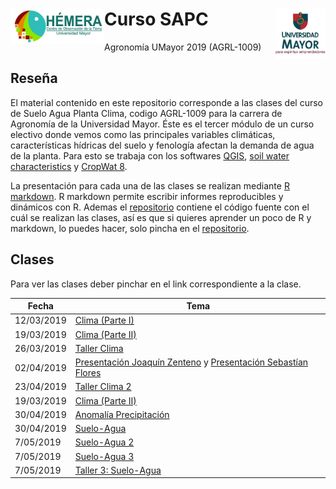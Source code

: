 <img src="img/logo_hemera.jpg" align="left" width="150px" />   <img src="img/Logo-UMAYOR.png" align="right" width="80px" />
=======================================================================================================
# Curso SAPC
Agronomía UMayor 2019 (AGRL-1009)

## Reseña

El material contenido en este repositorio corresponde a las clases del curso de Suelo Agua Planta Clima, codigo AGRL-1009 para la carrera de Agronomía de la Universidad Mayor. Éste es el tercer módulo de un curso electivo donde vemos como las principales variables climáticas, características hídricas del suelo y fenología afectan la demanda de agua de la planta. Para esto se trabaja con los softwares [QGIS](https://www.qgis.org), [soil water characteristics](https://www.nrcs.usda.gov/wps/portal/nrcs/detailfull/national/water/manage/drainage/?&cid=stelprdb1045310) y [CropWat 8](http://www.fao.org/land-water/databases-and-software/cropwat/es/). 

La presentación para cada una de las clases se realizan mediante [R](www.r-project.org) [markdown](https://es.wikipedia.org/wiki/Markdown). R markdown permite escribir informes reproducibles y dinámicos con R. Ademas el [repositorio](https://github.com/frzambra/SAPC/) contiene el código fuente con el cuál se realizan las clases, así es que si quieres aprender un poco de R y markdown, lo puedes hacer, solo pincha en el [repositorio](https://github.com/frzambra/SAPC/).

## Clases 

Para ver las clases deber pinchar en el link correspondiente a la clase.  

| Fecha       | Tema                                           |
|-------------|------------------------------------------------|
| 12/03/2019  | [Clima (Parte I)](https://frzambra.github.io/SAPC/Clases/Catedra1-Clima/Clima1.html) 
| 19/03/2019  | [Clima (Parte II) ](https://frzambra.github.io/SAPC/Clases/Catedra2-Clima2/Clima2.html)     
| 26/03/2019  | [Taller Clima](https://frzambra.github.io/SAPC/Talleres/Taller1/Taller1-Clima.pdf) |
| 02/04/2019  | [Presentación Joaquín Zenteno](https://frzambra.github.io/SAPC/Clases/Catedra3-presentaciones/JoaquinZenteno.pptx) y  [Presentación Sebastían Flores](https://frzambra.github.io/SAPC/Clases/Catedra3-presentaciones/SebastianFlores.pdf) |
| 23/04/2019  | [Taller Clima 2](https://frzambra.github.io/SAPC/Talleres/Taller2/Taller2-Clima.pdf) |
| 19/03/2019  | [Clima (Parte II) ](https://frzambra.github.io/SAPC/Clases/Catedra2-Clima2/Clima2.html) |   
| 30/04/2019  | [Anomalía Precipitación](https://frzambra.github.io/SAPC/Clases/Catedra4-anomalia-PP/anomalia-PP.html)     |
| 30/04/2019  | [Suelo-Agua ](https://frzambra.github.io/SAPC/Clases/Catedra4-suelo-agua/uelo-Agua.html)   |
| 7/05/2019  | [Suelo-Agua 2](https://frzambra.github.io/SAPC/Clases/Catedra5-suelo-agua2/Suelo-Agua2.html)   |
| 7/05/2019  | [Suelo-Agua 3](https://frzambra.github.io/SAPC/Clases/Catedra5-suelo-agua2/suelo-Agua3.html)   |
| 7/05/2019  | [Taller 3: Suelo-Agua](https://frzambra.github.io/SAPC/Talleres/Taller3/Taller3-Suelo-Agua.pdf)   |
